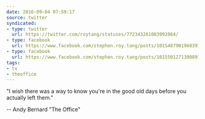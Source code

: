 ```yaml
---
date: 2016-09-04 07:59:17
source: twitter
syndicated:
- type: twitter
  url: https://twitter.com/roytang/statuses/772343261083992064/
- type: facebook
  url: https://www.facebook.com/stephen.roy.tang/posts/10154879019603912
- type: facebook
  url: https://www.facebook.com/stephen.roy.tang/posts/10155012713008912
tags:
- tv
- theoffice
---
```


"I wish there was a way to know you're in the good old days before you actually left them."

-- Andy Bernard "The Office"
